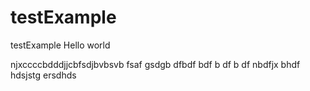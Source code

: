 # testExample
testExample
Hello world

njxccccbdddjjcbfsdjbvbsvb
fsaf
gsdgb
dfbdf
bdf
b
df
b
df
nbdfjx
bhdf
hdsjstg
ersdhds
